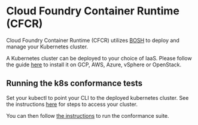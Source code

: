 # Cloud Foundry Container Runtime (CFCR)

Cloud Foundry Container Runtime (CFCR) utilizes [BOSH](http://bosh.io/) to deploy and manage your Kubernetes cluster.

A Kubernetes cluster can be deployed to your choice of IaaS. Please follow the guide [here](https://github.com/cloudfoundry-incubator/kubo-release#deploying-cfcr) to install it on GCP, AWS, Azure, vSphere or OpenStack.

## Running the k8s conformance tests

Set your kubectl to point your CLI to the deployed kubernetes cluster. See the instructions [here](https://github.com/cloudfoundry-incubator/kubo-release#accessing-the-cfcr-cluster-with-kubectl) for steps to access your cluster.

You can then follow [the instructions](https://github.com/cncf/k8s-conformance/blob/master/instructions.md#running) to run the conformance suite.
